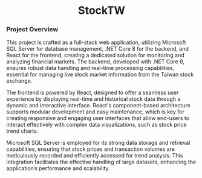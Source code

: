 <div align="center">
  <h1>StockTW</h1>
</div>

### Project Overview

This project is crafted as a full-stack web application, utilizing Microsoft SQL Server for database management, .NET Core 8 for the backend, and React for the frontend, creating a dedicated solution for monitoring and analyzing financial markets. The backend, developed with .NET Core 8, ensures robust data handling and real-time processing capabilities, essential for managing live stock market information from the Taiwan stock exchange.

The frontend is powered by React, designed to offer a seamless user experience by displaying real-time and historical stock data through a dynamic and interactive interface. React's component-based architecture supports modular development and easy maintenance, which is key for creating responsive and engaging user interfaces that allow end-users to interact effectively with complex data visualizations, such as stock price trend charts.

Microsoft SQL Server is employed for its strong data storage and retrieval capabilities, ensuring that stock prices and transaction volumes are meticulously recorded and efficiently accessed for trend analysis. This integration facilitates the effective handling of large datasets, enhancing the application’s performance and scalability.
